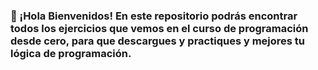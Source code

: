 <h3 align="left">👋 ¡Hola Bienvenidos! En este repositorio podrás encontrar todos los ejercicios que vemos en el curso de programación desde cero, para que descargues y practiques y mejores tu lógica de programación.</h3>
